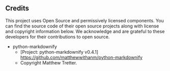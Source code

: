Credits
-------

This project uses Open Source and permissively licensed components. 
You can find the source code of their open source projects along with license and copyright information below. 
We acknowledge and are grateful to these developers for their contributions to open source.

* python-markdownify
  -  [Project: python-markdownify v0.4.1] https://github.com/matthewwithanm/python-markdownify
  -  Copyright Matthew Tretter.
 
 
